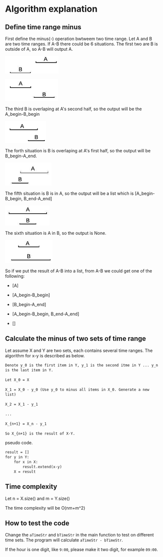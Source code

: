 # Algorithm explanation

## Define time range minus

First define the minus(-) operation bwtweem two time range. Let A and B are two time ranges. If A-B there could be 6 situations. The first two are B is outside of A, so A-B will output A.

![alt text](bla.jpeg "Title")

![alt text](bsa.jpeg "Title")



The third B is overlaping at A's second half, so the output will be the A_begin-B_begin

![alt text](bssa.png "Title")

The forth situation is B is overlaping at A's first half, so the output will be B_begin-A_end.

![alt text](bsla.jpeg "Title")

The fifth situation is B is in A, so the output will be a list which is [A_begin-B_begin, B_end-A_end]

![alt text](bina.jpeg "Title")

The sixth situation is A in B, so the output is None.

![alt text](ainb.jpeg "Title")

So if we put the result of A-B into a list, from A-B we could get one of the following:

* [A]

* [A_begin-B_begin]
*  [B_begin-A_end]
* [A_begin-B_begin, B_end-A_end]
* []

## Calculate the minus of two sets of time range

Let assume X and Y are two sets, each contains several time ranges. The algorithm for x-y is described as below.

```
Denote y_0 is the first item in Y, y_1 is the second itme in Y ... y_n is the last item in Y.

Let X_0 = X

X_1 = X_0 - y_0 (Use y_0 to minus all items in X_0. Generate a new list)

X_2 = X_1 - y_1

...

X_{n+1} = X_n - y_1

So X_{n+1} is the result of X-Y.
```

pseudo code.

```
result = []
for y in Y:
    for x in X:
        result.extend(x-y)
    X = result
```

## Time complexity

Let n = X.size() and m = Y.size()

The time complexity will be O(nm+m^2)



## How to test the code

Change the `aTimeStr` and `bTimeStr` in the main function to test on different time sets. The program will calculate `aTimeStr - bTimeStr`.

If the hour is one digit, like `9:00`, please make it two digit, for example `09:00`.

            